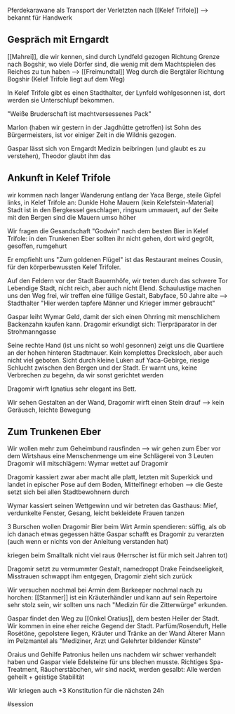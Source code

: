 Pferdekarawane als Transport der Verletzten nach [[Kelef Trifole]] --> bekannt für Handwerk

## Gespräch mit Erngardt
[[Mahrei]], die wir kennen, sind durch Lyndfeld gezogen Richtung Grenze nach Bogshir, wo viele Dörfer sind, die wenig mit dem Machtspielen des Reiches zu tun haben
--> [[Freimundtal]] Weg durch die Bergtäler Richtung Bogshir (Kelef Trifole liegt auf dem Weg)

In Kelef Trifole gibt es einen Stadthalter, der Lynfeld wohlgesonnen ist, dort werden sie Unterschlupf bekommen.

"Weiße Bruderschaft ist machtversessenes Pack"

Marlon (haben wir gestern in der Jagdhütte getroffen) ist Sohn des Bürgermeisters, ist vor einiger Zeit in die Wildnis gezogen.

Gaspar lässt sich von Erngardt Medizin beibringen (und glaubt es zu verstehen), Theodor glaubt ihm das

## Ankunft in Kelef Trifole
wir kommen nach langer Wanderung entlang der Yaca Berge, steile Gipfel links, in Kelef Trifole an: Dunkle Hohe Mauern (kein Kelefstein-Material)
Stadt ist in den Bergkessel geschlagen, ringsum ummauert, auf der Seite mit den Bergen sind die Mauern umso höher

Wir fragen die Gesandschaft "Godwin" nach dem besten Bier in Kelef Trifole: in den Trunkenen Eber sollten ihr nicht gehen, dort wird gegrölt, gesoffen, rumgehurt 

Er empfiehlt uns "Zum goldenen Flügel" ist das Restaurant meines Cousin, für den körperbewussten Kelef Trifoler.

Auf den Feldern vor der Stadt Bauernhöfe, wir treten durch das schwere Tor
Lebendige Stadt, nicht reich, aber auch nicht Elend. 
Schaulustige machen uns den Weg frei, wir treffen eine füllige Gestalt, Babyface, 50 Jahre alte --> Stadthalter
"Hier werden tapfere Männer und Krieger immer gebraucht"

Gaspar leiht Wymar Geld, damit der sich einen Ohrring mit menschlichem Backenzahn kaufen kann.
Dragomir erkundigt sich: Tierpräparator in der Strohmanngasse

Seine rechte Hand (ist uns nicht so wohl gesonnen) zeigt uns die Quartiere an der hohen hinteren Stadtmauer. Kein komplettes Drecksloch, aber auch nicht viel geboten. Sicht durch kleine Luken auf Yaca-Gebirge, riesige Schlucht zwischen den Bergen und der Stadt.
Er warnt uns, keine Verbrechen zu begehn, da wir sonst gerichtet werden

Dragomir wirft Ignatius sehr elegant ins Bett.

Wir sehen Gestalten an der Wand, Dragomir wirft einen Stein drauf --> kein Geräusch, leichte Bewegung

## Zum Trunkenen Eber
Wir wollen mehr zum Geheimbund rausfinden --> wir gehen zum Eber
vor dem Wirtshaus eine Menschenmenge um eine Schlägerei von 3 Leuten
Dragomir will mitschlägern: Wymar wettet auf Dragomir

Dragomir kassiert zwar aber macht alle platt, letzten mit Superkick und landet in epischer Pose auf dem Boden, Mittelfinegr erhoben --> die Geste setzt sich bei allen Stadtbewohnern durch

Wymar kassiert seinen Wettgewinn und wir betreten das Gasthaus:
Mief, verdunkelte Fenster, Gesang, leicht bekleidete Frauen tanzen

3 Burschen wollen Dragomir Bier beim Wirt Armin spendieren: süffig, als ob ich danach etwas gegessen hätte
Gaspar schafft es Dragomir zu verarzten (auch wenn er nichts von der Anleitung verstanden hat)

kriegen beim Smalltalk nicht viel raus (Herrscher ist für mich seit Jahren tot)

Dragomir setzt zu vermummter Gestalt, namedroppt Drake
Feindseeligkeit, Misstrauen schwappt ihm entgegen, Dragomir zieht sich zurück

Wir versuchen nochmal bei Armin dem Barkeeper nochmal nach zu horchen: [[Stanmer]] ist ein Kräuterhändler und kann auf sein Repertoire sehr stolz sein, wir sollten uns nach "Medizin für die Zitterwürge" erkunden.

Gaspar findet den Weg zu [[Onkel Oratius]], dem besten Heiler der Stadt. Wir kommen in eine eher reiche Gegend der Stadt. 
Parfüm/Rosenduft, Helle Rosétöne, gepolstere liegen, Kräuter und Tränke an der Wand
Älterer Mann im Pelzmantel als "Mediziner, Arzt und Gelehrter bildender Künste"

Oraius und Gehilfe Patronius heilen uns nachdem wir schwer verhandelt haben und Gaspar viele Edelsteine für uns blechen musste. Richtiges Spa-Treatment, Räucherstäbchen, wir sind nackt, werden gesalbt: Alle werden geheilt + geistige Stabilität

Wir kriegen auch +3 Konstitution für die nächsten 24h



#session